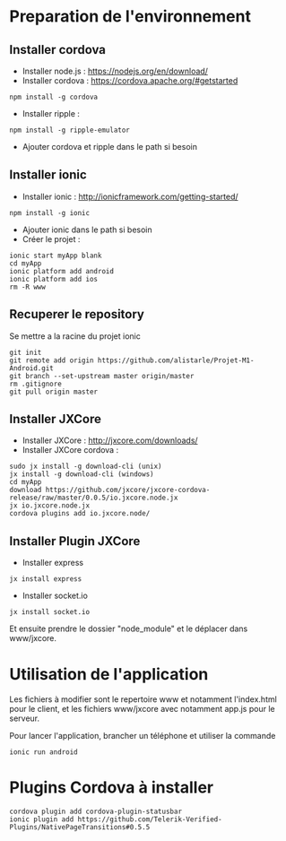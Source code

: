 # Preparation de l'environnement

## Installer cordova

* Installer node.js : https://nodejs.org/en/download/
* Installer cordova : https://cordova.apache.org/#getstarted
```
npm install -g cordova
```
* Installer ripple : 
```
npm install -g ripple-emulator
```
* Ajouter cordova et ripple dans le path si besoin

## Installer ionic

* Installer ionic : http://ionicframework.com/getting-started/
```
npm install -g ionic
```
* Ajouter ionic dans le path si besoin
* Créer le projet :
```
ionic start myApp blank
cd myApp
ionic platform add android
ionic platform add ios
rm -R www
```

## Recuperer le repository
Se mettre a la racine du projet ionic
```
git init
git remote add origin https://github.com/alistarle/Projet-M1-Android.git
git branch --set-upstream master origin/master
rm .gitignore
git pull origin master
```

## Installer JXCore

* Installer JXCore : http://jxcore.com/downloads/
* Installer JXCore cordova :
```
sudo jx install -g download-cli (unix)
jx install -g download-cli (windows)
cd myApp
download https://github.com/jxcore/jxcore-cordova-release/raw/master/0.0.5/io.jxcore.node.jx
jx io.jxcore.node.jx
cordova plugins add io.jxcore.node/
```

## Installer Plugin JXCore 
* Installer express
```
jx install express
```
* Installer socket.io
```
jx install socket.io
```

Et ensuite prendre le dossier "node_module" et le déplacer dans www/jxcore.

# Utilisation de l'application
Les fichiers à modifier sont le repertoire www et notamment l'index.html pour le client, et les fichiers www/jxcore avec notamment app.js pour le serveur.

Pour lancer l'application, brancher un téléphone et utiliser la commande
```
ionic run android
```

# Plugins Cordova à installer
```
cordova plugin add cordova-plugin-statusbar
ionic plugin add https://github.com/Telerik-Verified-Plugins/NativePageTransitions#0.5.5

```

